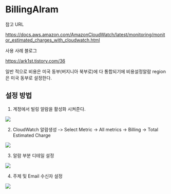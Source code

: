 # BillingAlram

참고 URL

https://docs.aws.amazon.com/AmazonCloudWatch/latest/monitoring/monitor_estimated_charges_with_cloudwatch.html

사용 사례 블로그

https://ark1st.tistory.com/36

일반 적으로 비용은 미국 동부(버지니아 북부로)에 다 통합되기에 비용설정알람 region은 미국 동부로 설정한다.



## 설정 방법

1. 계정에서 빌링 알람을 활성화 시켜준다.

<img src="https://user-images.githubusercontent.com/38831314/108953890-47269f80-76af-11eb-8894-08919fc2f3da.png">

2. CloudWatch 알람생성 -> Select Metric -> All metrics -> Billing -> Total Estimated Charge

<img src="https://user-images.githubusercontent.com/38831314/108954636-7689dc00-76b0-11eb-849f-4a7f49b49848.png">

3. 알람 부분 디테일 설정

<img src="https://user-images.githubusercontent.com/38831314/108954780-a933d480-76b0-11eb-93e5-1b398185b492.png">

4. 주제 및 Email 수신자 설정

<img src="https://user-images.githubusercontent.com/38831314/108955086-ebf5ac80-76b0-11eb-90f1-04d2f4c64a59.png">



